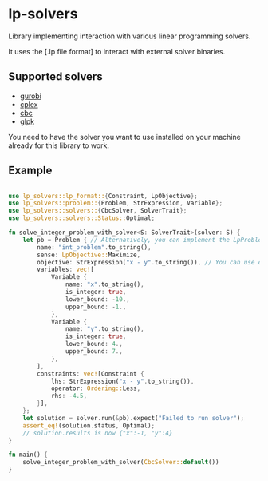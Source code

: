 # lp-solvers

Library implementing interaction with various linear programming solvers.

It uses the [.lp file format] to interact with external solver binaries.

## Supported solvers

 - [gurobi](https://www.gurobi.com/)
 - [cplex](https://www.ibm.com/analytics/cplex-optimizer)
 - [cbc](https://www.coin-or.org/Cbc/)
 - [glpk](https://www.gnu.org/software/glpk/)

You need to have the solver you want to use installed on your machine already for this library to work.

## Example

```rust

use lp_solvers::lp_format::{Constraint, LpObjective};
use lp_solvers::problem::{Problem, StrExpression, Variable};
use lp_solvers::solvers::{CbcSolver, SolverTrait};
use lp_solvers::solvers::Status::Optimal;

fn solve_integer_problem_with_solver<S: SolverTrait>(solver: S) {
    let pb = Problem { // Alternatively, you can implement the LpProblem trait on your own structure
        name: "int_problem".to_string(),
        sense: LpObjective::Maximize,
        objective: StrExpression("x - y".to_string()), // You can use other expression representations
        variables: vec![
            Variable {
                name: "x".to_string(),
                is_integer: true,
                lower_bound: -10.,
                upper_bound: -1.,
            },
            Variable {
                name: "y".to_string(),
                is_integer: true,
                lower_bound: 4.,
                upper_bound: 7.,
            },
        ],
        constraints: vec![Constraint {
            lhs: StrExpression("x - y".to_string()),
            operator: Ordering::Less,
            rhs: -4.5,
        }],
    };
    let solution = solver.run(&pb).expect("Failed to run solver");
    assert_eq!(solution.status, Optimal);
    // solution.results is now {"x":-1, "y":4}
}

fn main() {
    solve_integer_problem_with_solver(CbcSolver::default())
}
```